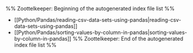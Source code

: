%% Zoottelkeeper: Beginning of the autogenerated index file list  %%
-  [[Python/Pandas/reading-csv-data-sets-using-pandas|reading-csv-data-sets-using-pandas]]
-  [[Python/Pandas/sorting-values-by-column-in-pandas|sorting-values-by-column-in-pandas]]
%% Zoottelkeeper: End of the autogenerated index file list  %%
